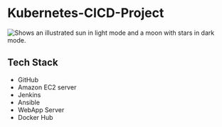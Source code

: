 # Kubernetes-CICD-Project
<picture>
  
  <img alt="Shows an illustrated sun in light mode and a moon with stars in dark mode." src="https://user-images.githubusercontent.com/39410046/220236962-da551195-3118-4d6b-895a-0c65cd14e70c.png">
</picture>

## Tech Stack
- GitHub
- Amazon EC2 server
- Jenkins 
- Ansible
- WebApp Server
- Docker Hub

